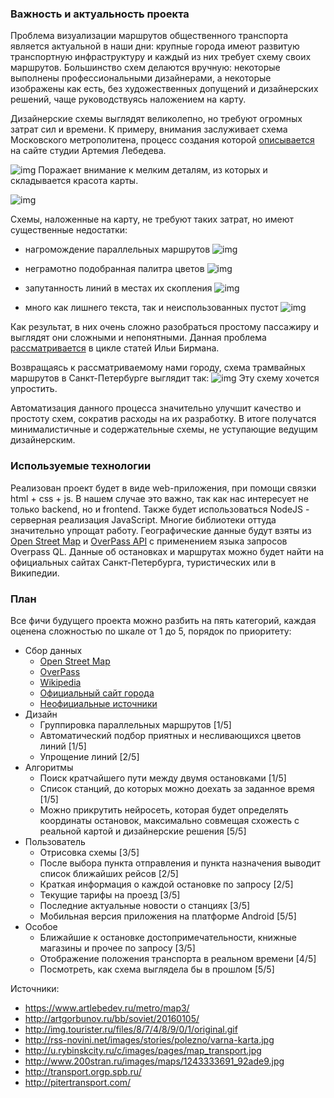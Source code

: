 ### Важность и актуальность проекта

Проблема визуализации маршрутов общественного транспорта является актуальной в наши дни:  крупные города имеют развитую транспортную инфраструктуру и каждый из них требует схему своих маршрутов.
Большинство схем делаются вручную: некоторые выполнены профессиональными дизайнерами, а некоторые изображены как есть, без художественных допущений и дизайнерских решений, чаще руководствуясь наложением на карту.

Дизайнерские схемы выглядят великолепно, но требуют огромных затрат сил и времени. К примеру, внимания заслуживает схема Московского метрополитена, процесс создания которой [описывается](https://www.artlebedev.ru/metro/map3/) на сайте студии Артемия Лебедева. 

![img](https://img.artlebedev.ru/everything/metro/map3/process-5/metro-map3-process4-first-step-01.gif)
Поражает внимание к мелким деталям, из которых и складывается красота карты.

![img](https://img.artlebedev.ru/everything/metro/map3/process-2/metro-map-2016-process-intr-emphasis-5-1.gif)

Схемы, наложенные на карту, не требуют таких затрат, но имеют существенные недостатки:

* нагромождение параллельных маршрутов
![img](http://rss-novini.net/images/stories/polezno/varna-karta.jpg)

* неграмотно подобранная палитра цветов
![img](http://u.rybinskcity.ru/c/images/pages/map_transport.jpg)

* запутанность линий в местах их скопления
![img](http://www.200stran.ru/images/maps/1243333691_92ade9.jpg)

* много как лишнего текста, так и неиспользованных пустот
![img](http://artgorbunov.ru/bb/soviet/20160105/london-night-buses@fx.png)


Как результат, в них очень сложно разобраться простому пассажиру и выглядят они сложными и непонятными. Данная проблема [рассматривается](http://artgorbunov.ru/bb/soviet/20160105/) в цикле статей Ильи Бирмана.

Возвращаясь к рассматриваемому нами городу, схема трамвайных маршрутов в Санкт-Петербурге выглядит так:
![img](http://img.tourister.ru/files/8/7/4/8/9/0/1/original.gif)
Эту схему хочется упростить.

Автоматизация данного процесса значительно улучшит качество и простоту схем, сократив расходы на их разработку. В итоге получатся минималистичные и содержательные схемы, не уступающие ведущим дизайнерским.

### Используемые технологии

Реализован проект будет в виде web-приложения, при помощи связки html + css + js. В нашем случае это важно, так как нас интересует не только backend, но и frontend. Также будет использоваться NodeJS - серверная реализация JavaScript. Многие библиотеки оттуда значительно упрощат работу. Географические данные будут взяты из [Open Street Map](http://openstreetmap.ru/) и [OverPass API](https://overpass-turbo.eu/) с применением языка запросов Overpass QL.
Данные об остановках и маршрутах можно будет найти на официальных сайтах Санкт-Петербурга, туристических или в Википедии.

### План

Все фичи будущего проекта можно разбить на пять категорий, каждая оценена сложностью по шкале от 1 до 5, порядок по приоритету:

* Сбор данных
    * [Open Street Map](http://openstreetmap.ru/)
    * [OverPass](https://overpass-turbo.eu/)
    * [Wikipedia](https://ru.wikipedia.org/wiki/%D0%9E%D0%B1%D1%89%D0%B5%D1%81%D1%82%D0%B2%D0%B5%D0%BD%D0%BD%D1%8B%D0%B9_%D1%82%D1%80%D0%B0%D0%BD%D1%81%D0%BF%D0%BE%D1%80%D1%82_%D0%A1%D0%B0%D0%BD%D0%BA%D1%82-%D0%9F%D0%B5%D1%82%D0%B5%D1%80%D0%B1%D1%83%D1%80%D0%B3%D0%B0)
    * [Официальный сайт города](http://transport.orgp.spb.ru/)
    * [Неофициальные источники](http://pitertransport.com/)
* Дизайн
    * Группировка параллельных маршрутов [1/5]
    * Автоматический подбор приятных и несливающихся цветов линий [1/5]
    * Упрощение линий [2/5]
* Алгоритмы
    * Поиск кратчайшего пути между двумя остановками [1/5]
    * Список станций, до которых можно доехать за заданное время [1/5]
    * Можно прикрутить нейросеть, которая будет определять координаты остановок, максимально совмещая схожесть с реальной картой и дизайнерские решения [5/5]
* Пользователь
    * Отрисовка схемы [3/5]
    * После выбора пункта отправления и пункта назначения выводит список ближайших рейсов [2/5]
    * Краткая информация о каждой остановке по запросу [2/5]
    * Текущие тарифы на проезд [3/5]
    * Последние актуальные новости о станциях [3/5]
    * Мобильная версия приложения на платформе Android [5/5]
* Особое
    * Ближайшие к остановке достопримечательности, книжные магазины и прочее по запросу [3/5]
    * Отображение положения транспорта в реальном времени [4/5]
    * Посмотреть, как схема выглядела бы в прошлом [5/5]
    

Источники:
* https://www.artlebedev.ru/metro/map3/
* http://artgorbunov.ru/bb/soviet/20160105/
* http://img.tourister.ru/files/8/7/4/8/9/0/1/original.gif
* http://rss-novini.net/images/stories/polezno/varna-karta.jpg
* http://u.rybinskcity.ru/c/images/pages/map_transport.jpg
* http://www.200stran.ru/images/maps/1243333691_92ade9.jpg
* http://transport.orgp.spb.ru/
* http://pitertransport.com/
